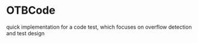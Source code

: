 # OTBCode
quick implementation for a code test, which focuses on overflow detection and test design
